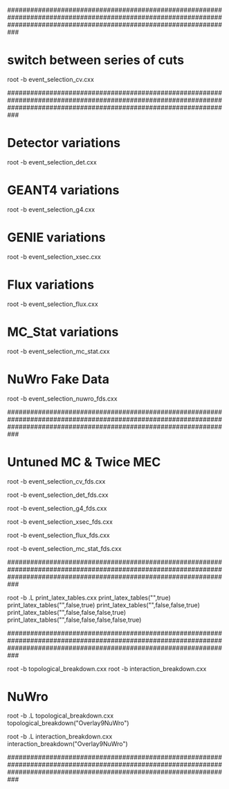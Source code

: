 ###########################################################################################################################################################################

# switch between series of cuts

root -b event_selection_cv.cxx 

###########################################################################################################################################################################

# Detector variations
root -b event_selection_det.cxx 

# GEANT4 variations
root -b event_selection_g4.cxx

# GENIE variations
root -b event_selection_xsec.cxx 

# Flux variations
root -b event_selection_flux.cxx 

# MC_Stat variations
root -b event_selection_mc_stat.cxx 

# NuWro Fake Data
root -b event_selection_nuwro_fds.cxx

###########################################################################################################################################################################

# Untuned MC & Twice MEC

root -b event_selection_cv_fds.cxx

root -b event_selection_det_fds.cxx

root -b event_selection_g4_fds.cxx

root -b event_selection_xsec_fds.cxx

root -b event_selection_flux_fds.cxx

root -b event_selection_mc_stat_fds.cxx

###########################################################################################################################################################################

root -b 
.L print_latex_tables.cxx
print_latex_tables("",true)
print_latex_tables("",false,true)
print_latex_tables("",false,false,true)
print_latex_tables("",false,false,false,true)
print_latex_tables("",false,false,false,false,true)

###########################################################################################################################################################################

root -b topological_breakdown.cxx
root -b interaction_breakdown.cxx

# NuWro
root -b
.L topological_breakdown.cxx 
topological_breakdown("Overlay9NuWro")

root -b
.L interaction_breakdown.cxx 
interaction_breakdown("Overlay9NuWro")


###########################################################################################################################################################################

